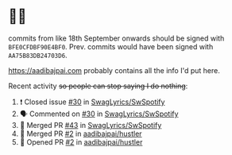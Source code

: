 # 👋🏻
<!--
**aadibajpai/aadibajpai** is a ✨ _special_ ✨ repository because its `README.md` (this file) appears on your GitHub profile.
-->
commits from like 18th September onwards should be signed with `BFE0CFDBF90E4BF0`. Prev. commits would have been signed with `AA75B83DB24703D6`.

https://aadibajpai.com probably contains all the info I'd put here.

Recent activity ~~so people can stop saying I do nothing~~:
<!--START_SECTION:activity-->
1. ❗️ Closed issue [#30](https://github.com/SwagLyrics/SwSpotify/issues/30) in [SwagLyrics/SwSpotify](https://github.com/SwagLyrics/SwSpotify)
2. 🗣 Commented on [#30](https://github.com/SwagLyrics/SwSpotify/issues/30) in [SwagLyrics/SwSpotify](https://github.com/SwagLyrics/SwSpotify)
3. 🎉 Merged PR [#43](https://github.com/SwagLyrics/SwSpotify/pull/43) in [SwagLyrics/SwSpotify](https://github.com/SwagLyrics/SwSpotify)
4. 🎉 Merged PR [#2](https://github.com/aadibajpai/hustler/pull/2) in [aadibajpai/hustler](https://github.com/aadibajpai/hustler)
5. 💪 Opened PR [#2](https://github.com/aadibajpai/hustler/pull/2) in [aadibajpai/hustler](https://github.com/aadibajpai/hustler)
<!--END_SECTION:activity-->
